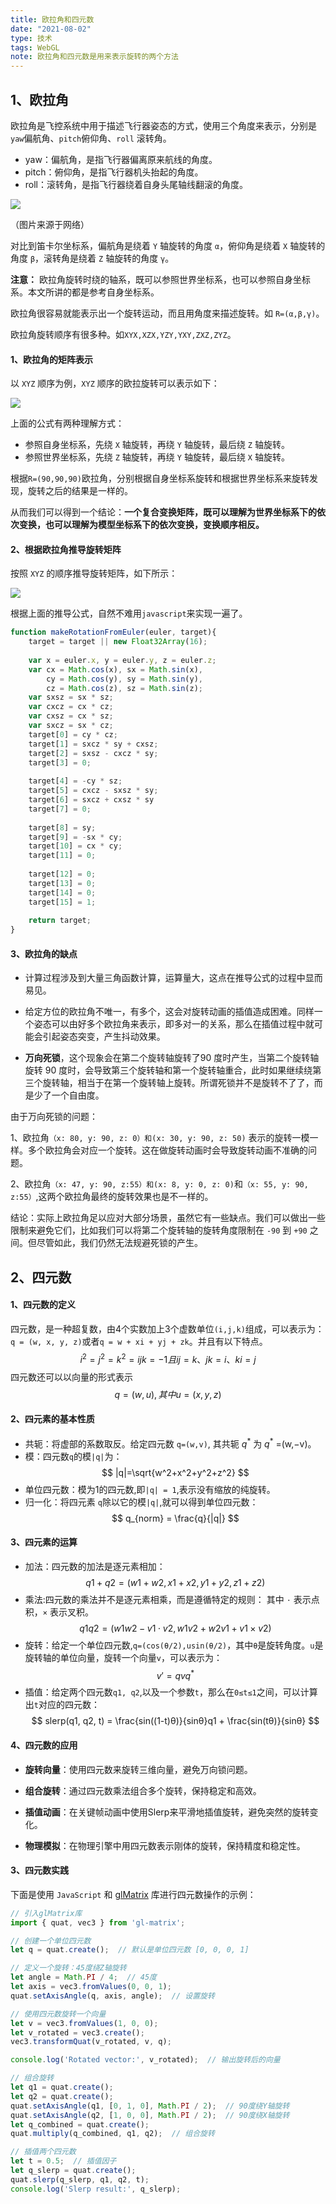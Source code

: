 ```yaml
---
title: 欧拉角和四元数
date: "2021-08-02"
type: 技术
tags: WebGL
note: 欧拉角和四元数是用来表示旋转的两个方法
---
```


## 1、欧拉角
欧拉角是飞控系统中用于描述飞行器姿态的方式，使用三个角度来表示，分别是`yaw`偏航角、`pitch`俯仰角、`roll` 滚转角。
+ yaw：偏航角，是指飞行器偏离原来航线的角度。
+ pitch：俯仰角，是指飞行器机头抬起的角度。
+ roll：滚转角，是指飞行器绕着自身头尾轴线翻滚的角度。

<img src='../../images/webgl/欧拉角.png' style='    max-width: 100%!important;
    margin: 0;' />

（图片来源于网络）

对比到笛卡尔坐标系，偏航角是绕着 `Y` 轴旋转的角度 `α`，俯仰角是绕着 `X` 轴旋转的角度 `β`，滚转角是绕着 `Z` 轴旋转的角度 `γ`。

**注意：** 欧拉角旋转时绕的轴系，既可以参照世界坐标系，也可以参照自身坐标系。本文所讲的都是参考自身坐标系。

欧拉角很容易就能表示出一个旋转运动，而且用角度来描述旋转。如 `R=(α,β,γ)`。

欧拉角旋转顺序有很多种。如`XYX,XZX,YZY,YXY,ZXZ,ZYZ`。

#### 1、欧拉角的矩阵表示

以 `XYZ` 顺序为例，`XYZ` 顺序的欧拉旋转可以表示如下：

<img src='../../images/webgl/Euler_angles1.svg' />

上面的公式有两种理解方式：
+ 参照自身坐标系，先绕 `X` 轴旋转，再绕 `Y` 轴旋转，最后绕 `Z` 轴旋转。
+ 参照世界坐标系，先绕 `Z` 轴旋转，再绕 `Y` 轴旋转，最后绕 `X` 轴旋转。

根据`R=(90,90,90)`欧拉角，分别根据自身坐标系旋转和根据世界坐标系来旋转发现，旋转之后的结果是一样的。


从而我们可以得到一个结论：**一个复合变换矩阵，既可以理解为世界坐标系下的依次变换，也可以理解为模型坐标系下的依次变换，变换顺序相反。**

#### 2、根据欧拉角推导旋转矩阵
按照 `XYZ` 的顺序推导旋转矩阵，如下所示：

<img src='../../images/webgl/Euler_angles2.svg' style='    max-width: 100%!important;
    margin: 0;' />

根据上面的推导公式，自然不难用`javascript`来实现一遍了。
```js
function makeRotationFromEuler(euler, target){
    target = target || new Float32Array(16);
    
    var x = euler.x, y = euler.y, z = euler.z;
    var cx = Math.cos(x), sx = Math.sin(x),
        cy = Math.cos(y), sy = Math.sin(y),
        cz = Math.cos(z), sz = Math.sin(z);
    var sxsz = sx * sz;
    var cxcz = cx * cz;
    var cxsz = cx * sz;
    var sxcz = sx * cz;
    target[0] = cy * cz;
    target[1] = sxcz * sy + cxsz;
    target[2] = sxsz - cxcz * sy;
    target[3] = 0;
    
    target[4] = -cy * sz;
    target[5] = cxcz - sxsz * sy;
    target[6] = sxcz + cxsz * sy
    target[7] = 0;
    
    target[8] = sy;
    target[9] = -sx * cy;
    target[10] = cx * cy;
    target[11] = 0;
    
    target[12] = 0;
    target[13] = 0;
    target[14] = 0;
    target[15] = 1;
    
    return target;
}
```

#### 3、欧拉角的缺点

+ 计算过程涉及到大量三角函数计算，运算量大，这点在推导公式的过程中显而易见。
+ 给定方位的欧拉角不唯一，有多个，这会对旋转动画的插值造成困难。同样一个姿态可以由好多个欧拉角来表示，即多对一的关系，那么在插值过程中就可能会引起姿态突变，产生抖动效果。

+ **万向死锁**，这个现象会在第二个旋转轴旋转了90 度时产生，当第二个旋转轴旋转 90 度时，会导致第三个旋转轴和第一个旋转轴重合，此时如果继续绕第三个旋转轴，相当于在第一个旋转轴上旋转。所谓死锁并不是旋转不了了，而是少了一个自由度。

由于万向死锁的问题：

1、欧拉角`（x: 80, y: 90, z: 0）和(x: 30, y: 90, z: 50)` 表示的旋转一模一样。多个欧拉角会对应一个旋转。这在做旋转动画时会导致旋转动画不准确的问题。

2、欧拉角`（x: 47, y: 90, z:55）和(x: 8, y: 0, z: 0)`和`（x: 55, y: 90, z:55）`,这两个欧拉角最终的旋转效果也是不一样的。

结论：实际上欧拉角足以应对大部分场景，虽然它有一些缺点。我们可以做出一些限制来避免它们，比如我们可以将第二个旋转轴的旋转角度限制在  `-90` 到 `+90` 之间。但尽管如此，我们仍然无法规避死锁的产生。

## 2、四元数

#### 1、四元数的定义

四元数，是一种超复数，由4个实数加上3个虚数单位`(i,j,k)`组成，可以表示为：`q = (w, x, y, z)`或者`q = w + xi + yj + zk`。并且有以下特点。
$$
{i^2}= j^2 = k^2  = ijk = -1
且ij=k、jk=i、ki=j
$$
四元数还可以以向量的形式表示
$$
    q = (w, u), 其中u = (x, y, z)
$$
#### 2、四元素的基本性质
+ 共轭：将虚部的系数取反。给定四元数 `q=(w,v)`, 其共轭 $q^*$ 为 $q^*$ =(w,−v)。
+ 模：四元数`q`的模`|q|`为：
$$
    |q|=\sqrt{w^2+x^2+y^2+z^2}
$$
+ 单位四元数：模为1的四元数,即`|q| = 1`,表示没有缩放的纯旋转。
+ 归一化：将四元素 `q`除以它的模`|q|`,就可以得到单位四元数：
$$
    q_{norm} = \frac{q}{|q|}
$$
#### 3、四元素的运算
+ 加法：四元数的加法是逐元素相加：
$$
q1+q2 = (w1+w2, x1+x2, y1+y2, z1+z2)
$$
+ 乘法:四元数的乘法并不是逐元素相乘，而是遵循特定的规则：
其中 `⋅` 表示点积，`×` 表示叉积。
$$
q1q2 = (w1w2-v1 \cdot v2, w1v2+w2v1+v1 × v2)
$$
+ 旋转：给定一个单位四元数,`q=(cos(θ/2),usin(θ/2)`，其中`θ`是旋转角度。`u`是旋转轴的单位向量，旋转一个向量`v`，可以表示为：
$$
    v' = qvq^*
$$
+ 插值：给定两个四元数`q1, q2`,以及一个参数`t`，那么在`0≤t≤1`之间，可以计算出`t`对应的四元数：
$$
slerp(q1, q2, t) = \frac{sin((1-t)θ)}{sinθ}q1 + \frac{sin(tθ)}{sinθ}
$$


#### 4、四元数的应用
+ **旋转向量**：使用四元数来旋转三维向量，避免万向锁问题。

+ **组合旋转**：通过四元数乘法组合多个旋转，保持稳定和高效。

+ **插值动画**：在关键帧动画中使用Slerp来平滑地插值旋转，避免突然的旋转变化。

+ **物理模拟**：在物理引擎中用四元数表示刚体的旋转，保持精度和稳定性。
#### 3、四元数实践
下面是使用 `JavaScript` 和 [glMatrix](https://github.com/toji/gl-matrix/blob/master/src/quat.js) 库进行四元数操作的示例：

```js
// 引入glMatrix库
import { quat, vec3 } from 'gl-matrix';

// 创建一个单位四元数
let q = quat.create();  // 默认是单位四元数 [0, 0, 0, 1]

// 定义一个旋转：45度绕Z轴旋转
let angle = Math.PI / 4;  // 45度
let axis = vec3.fromValues(0, 0, 1);
quat.setAxisAngle(q, axis, angle);  // 设置旋转

// 使用四元数旋转一个向量
let v = vec3.fromValues(1, 0, 0);
let v_rotated = vec3.create();
vec3.transformQuat(v_rotated, v, q);

console.log('Rotated vector:', v_rotated);  // 输出旋转后的向量

// 组合旋转
let q1 = quat.create();
let q2 = quat.create();
quat.setAxisAngle(q1, [0, 1, 0], Math.PI / 2);  // 90度绕Y轴旋转
quat.setAxisAngle(q2, [1, 0, 0], Math.PI / 2);  // 90度绕X轴旋转
let q_combined = quat.create();
quat.multiply(q_combined, q1, q2);  // 组合旋转

// 插值两个四元数
let t = 0.5;  // 插值因子
let q_slerp = quat.create();
quat.slerp(q_slerp, q1, q2, t);
console.log('Slerp result:', q_slerp);

```